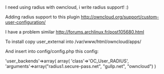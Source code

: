 I need using radius with owncloud, i write radius support! :)

Adding radius support to this plugin 
http://owncloud.org/support/custom-user-configuration/

I have a problem similar http://forums.archlinux.fr/post105680.html



To install copy user\_external into /var/www/html/owncloud/apps/

And insert into config/config.php this config:

 'user\_backends'=>array(
   array(
     'class'=>'OC_User_RADIUS',
     'arguments'=>array("radius1.secure-pass.net", "gullp.net", "owncloud")
   )


